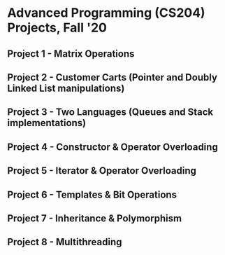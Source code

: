 # Advanced Programming (CS204) Projects, Fall '20
  ## Project 1 - Matrix Operations
  ## Project 2 - Customer Carts (Pointer and Doubly Linked List manipulations)
  ## Project 3 - Two Languages (Queues and Stack implementations)
  ## Project 4 - Constructor & Operator Overloading
  ## Project 5 - Iterator & Operator Overloading
  ## Project 6 - Templates & Bit Operations
  ## Project 7 - Inheritance & Polymorphism
  ## Project 8 - Multithreading
  
